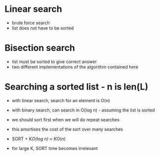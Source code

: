 # Linear search

- brute force search
- list does not have to be sorted

# Bisection search

- list must be sorted to give correct answer
- two different implementations of the algorithm contained here

# Searching a sorted list - n is len(L)

- with linear search, search for an element is O(n)
- with binary search, can search in O(log n) - assuming the list is sorted

- we should sort first when we will do repeat searches
- this amortises the cost of the sort over many searches
- SORT + K*O(log n) < K*O(n)
- for large K, SORT time becomes irrelevant
